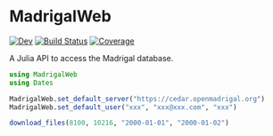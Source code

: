 # MadrigalWeb

[![Dev](https://img.shields.io/badge/docs-dev-blue.svg)](https://Beforerr.github.io/MadrigalWeb.jl/dev/)
[![Build Status](https://github.com/Beforerr/MadrigalWeb.jl/actions/workflows/CI.yml/badge.svg?branch=main)](https://github.com/Beforerr/MadrigalWeb.jl/actions/workflows/CI.yml?query=branch%3Amain)
[![Coverage](https://codecov.io/gh/Beforerr/MadrigalWeb.jl/branch/main/graph/badge.svg)](https://codecov.io/gh/Beforerr/MadrigalWeb.jl)

A Julia API to access the Madrigal database.

```julia
using MadrigalWeb
using Dates

MadrigalWeb.set_default_server("https://cedar.openmadrigal.org")
MadrigalWeb.set_default_user("xxx", "xxx@xxx.com", "xxx")

download_files(8100, 10216, "2000-01-01", "2000-01-02")
```